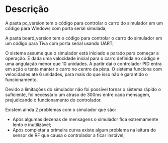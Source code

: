 # Descrição

A pasta pc_version tem o código para controlar o carro do simulador em um código para Windows com porta serial simulada;

A pasta board_version tem o código para controlar o carro do simulador em um código para Tiva com porta serial usando UART;

O sistema assume que o simulador está iniciado e parado para começar a operação. É dada uma valocidade inicial para o carro definida no código e uma angulação menor que 10 unidades. A partir dai o controlador PID entra em ação e tenta manter o carro no centro da pista. O sistema funciona com velocidades até 6 unidades, para mais do que isso não é garantido o funcionamento.

Devido a limitações do simulador não foi possível tornar o sistema rápido o suficiente, foi necessário um atraso de 300ms entre cada mensagem, prejudicando o funcionamento do controlador.

Existem ainda 2 problemas com o simulador que são:
- Após algumas dezenas de mensagens o simulador fica extremamente lento e inutilizável;
- Após completar a primeira curva existe algum problema na leitura do sensor de RF que causa o controlador a ficar instável;

